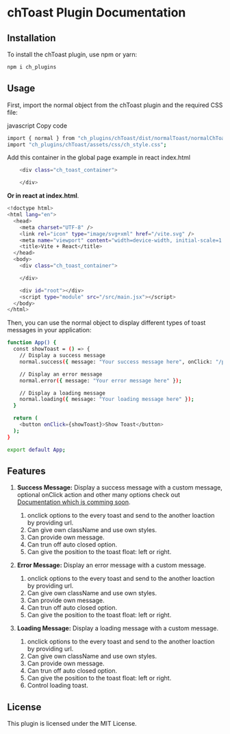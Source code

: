 # chToast Plugin Documentation

## Installation
To install the chToast plugin, use npm or yarn:

```bash
npm i ch_plugins
```


## Usage
First, import the normal object from the chToast plugin and the required CSS file:

javascript
Copy code
```bash
import { normal } from "ch_plugins/chToast/dist/normalToast/normalChToast";
import "ch_plugins/chToast/assets/css/ch_style.css";
```
Add this container in the global page example in react index.html
``` bash
    <div class="ch_toast_container">

    </div>
```
**Or in react at index.html**.
```bash
<!doctype html>
<html lang="en">
  <head>
    <meta charset="UTF-8" />
    <link rel="icon" type="image/svg+xml" href="/vite.svg" />
    <meta name="viewport" content="width=device-width, initial-scale=1.0" />
    <title>Vite + React</title>
  </head>
  <body>
    <div class="ch_toast_container">

    </div>

    <div id="root"></div>
    <script type="module" src="/src/main.jsx"></script>
  </body>
</html>


```
Then, you can use the normal object to display different types of toast messages in your application:

```bash
function App() {
  const showToast = () => {
    // Display a success message
    normal.success({ message: "Your success message here", onClick: "/path" });

    // Display an error message
    normal.error({ message: "Your error message here" });

    // Display a loading message
    normal.loading({ message: "Your loading message here" });
  }

  return (
    <button onClick={showToast}>Show Toast</button>
  );
}

export default App;


```

## Features
1. **Success Message:** Display a success message with a custom message, optional onClick action and other many options check out [Documentation which is comming soon](https://codehons-af9l.vercel.app/).
   1. onclick options to the every toast and send to the another loaction by providing url.
   2. Can give own className and use own styles.
   3. Can provide own message.
   4. Can trun off auto closed option.
   5. Can give the position to the toast float: left or right.
  
2. **Error Message:** Display an error message with a custom message.
   1. onclick options to the every toast and send to the another loaction by providing url.
   2. Can give own className and use own styles.
   3. Can provide own message.
   4. Can trun off auto closed option.
   5. Can give the position to the toast float: left or right.



3. **Loading Message:** Display a loading message with a custom message.
   1. onclick options to the every toast and send to the another loaction by providing url.
   2. Can give own className and use own styles.
   3. Can provide own message.
   4. Can trun off auto closed option.
   5. Can give the position to the toast float: left or right.
   6. Control loading toast.




## License
This plugin is licensed under the MIT License.